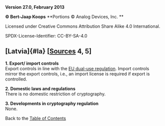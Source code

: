 **Version 27.0, February 2013**

**© Bert-Jaap Koops**
**Portions © Analog Devices, Inc. **  

Licensed under Creative Commons Attribution Share Alike 4.0 International.

SPDX-License-Identifier: CC-BY-SA-4.0

## [Latvia]{#la} \[[Sources](cls-srce.htm) 4, 5\]

**1. Export/ import controls**\
Export controls in line with the [EU dual-use regulation](#eu_exp).
Import controls mirror the export controls, i.e., an import license is
required if export is controlled.

**2. Domestic laws and regulations**\
There is no domestic restriction of cryptography.

**3. Developments in cryptography regulation**\
None.

Back to the [Table of Contents](index.html#toc)
